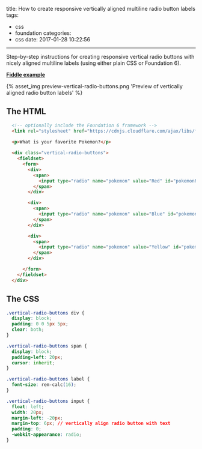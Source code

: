 title: How to create responsive vertically aligned multiline radio button labels
tags:
  - css
  - foundation
categories:
  - css
date: 2017-01-28 10:22:56
---

Step-by-step instructions for creating responsive vertical radio buttons with nicely
aligned  multiline labels (using either plain CSS or Foundation 6).

<strong>[Fiddle example](https://jsfiddle.net/bravo_kernel/wuxysegc/)</strong>

{% asset_img preview-vertical-radio-buttons.png 'Preview of vertically aligned radio button labels' %}

## The HTML

```html
  <!-- optionally include the Foundation 6 framework -->
  <link rel="stylesheet" href="https://cdnjs.cloudflare.com/ajax/libs/foundation/6.3.0/css/foundation.min.css" />

  <p>What is your favorite Pokemon?</p>
  
  <div class="vertical-radio-buttons">
    <fieldset>
      <form>
        <div>
          <span>
            <input type="radio" name="pokemon" value="Red" id="pokemonRed" required><label for="pokemonRed">Pokemon Red</label>
          </span>
        </div>

        <div>
          <span>
            <input type="radio" name="pokemon" value="Blue" id="pokemonBlue" required><label for="pokemonBlue">Multiline Pokemon Blue. Multiline Pokemon Blue. Multiline Pokemon Blue. Multiline Pokemon Blue. Multiline Pokemon Blue. </label>
          </span>
        </div>

        <div>
          <span>
            <input type="radio" name="pokemon" value="Yellow" id="pokemonYellow" required><label for="pokemonYellow">Pokemon Yellow</label>
          </span>
        </div>

      </form>
    </fieldset>
  </div>
```

## The CSS

```css
.vertical-radio-buttons div {
  display: block;
  padding: 0 0 5px 5px;
  clear: both;
}

.vertical-radio-buttons span {
  display: block;
  padding-left: 20px;
  cursor: inherit;
}

.vertical-radio-buttons label {
  font-size: rem-calc(16);
}

.vertical-radio-buttons input {
  float: left;
  width: 20px;
  margin-left: -20px;
  margin-top: 6px; // vertically align radio button with text
  padding: 0;
  -webkit-appearance: radio;
}
```



